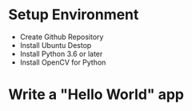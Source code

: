 # Setup Environment
- Create Github Repository
- Install Ubuntu Destop
- Install Python 3.6 or later
- Install OpenCV for Python

# Write a "Hello World" app
```sh

```
